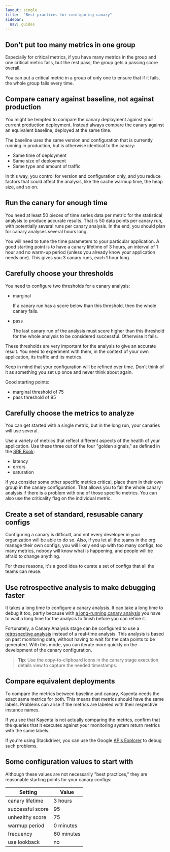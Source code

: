 ```yaml
---
layout: single
title:  "Best practices for configuring canary"
sidebar:
  nav: guides
---
```





## Don't put too many metrics in one group

Especially for critical metrics, if you have many metrics in the group and one
critical metric fails, but the rest pass, the group gets a passing score overall.

You can put a critical metric in a group of only one to ensure that if it fails,
the whole group fails every time.

## Compare canary against baseline, not against production

You might be tempted to compare the canary deployment against your current
production deployment. Instead always compare the canary against an equivalent
baseline, deployed at the same time.

The baseline uses the same version and configuration that is currently running
in production, but is otherwise identical to the canary:

* Same time of deployment
* Same size of deployment
* Same type and amount of traffic

In this way, you control for version and configuration only, and you reduce
factors that could affect the analysis, like the cache warmup time, the heap
size, and so on.

## Run the canary for enough time

You need at least 50 pieces of time series data per metric for the statistical
analysis to produce accurate results. That is 50 data points per canary run,
with potentially several runs per canary analysis. In the end, you should plan
for canary analyses several hours long.

You will need to tune the time parameters to your particular application. A good
starting point is to have a canary lifetime of 3 hours, an interval of 1 hour
and no warm-up period (unless you already know your application needs one).
This gives you 3 canary runs, each 1 hour long.

## Carefully choose your thresholds

You need to configure two thresholds for a canary analysis:

* marginal

  If a canary run has a score below than this threshold, then the whole canary
  fails.

* pass

  The last canary run of the analysis must score higher than this threshold for
  the whole analysis to be considered successful. Otherwise it fails.

These thresholds are very important for the analysis to give an accurate result.
You need to experiment with them, in the context of your own application, its
traffic and its metrics.

Keep in mind that your configuration will be refined over time. Don't think of
it as something you set up once and never think about again.

Good starting points:

* marginal threshold of 75
* pass threshold of 95

## Carefully choose the metrics to analyze

You can get started with a single metric, but in the long run, your canaries
will use several.

Use a variety of metrics that reflect different aspects of the health of your
application. Use these three out of the four "golden signals," as defined in
the [SRE Book](https://landing.google.com/sre/book/chapters/monitoring-distributed-systems.html):

* latency
* errors
* saturation

If you consider some other specific metrics critical, place them in their own
group in the canary configuration. That allows you to fail the whole canary
analysis if there is a problem with one of those specific metrics. You can also
use the criticality flag on the individual metric.

## Create a set of standard, resusable canary configs

Configuring a canary is difficult, and not every developer in your organization
will be able to do so. Also, if you let all the teams in the org manage their
own configs, you will likely end up with too many configs, too many metrics,
nobody will know what is happening, and people will be afraid to change
anything.

For these reasons, it's a good idea to curate a set of configs that all the
teams can reuse.

## Use retrospective analysis to make debugging faster

It takes a long time to configure a canary analysis. It can take a long time to
debug it too, partly because with [a long-running canary
analysis](#run-the-canary-for-enough-time) you have to wait a long time
for the analysis to finish before you can refine it.

Fortunately, a Canary Analysis stage can be configured to use a [retrospective
analysis](/docs/v1/guides/user/canary/stage/#real-time-versus-retrospective-analysis)
instead of a real-time analysis. This analysis is based on past monitoring data,
without having to wait for the data points to be generated. With this mode, you
can iterate more quickly on the development of the canary configuration.

> **Tip**: Use the copy-to-clipboard icons in the canary stage execution details
> view to capture the needed timestamps.

## Compare equivalent deployments

To compare the metrics between baseline and canary, Kayenta needs the exact same
metrics for both. This means that metrics should have the same labels. Problems
can arise if the metrics are labeled with their respective instance names.

If you see that Kayenta is not actually comparing the metrics, confirm that the
queries that it executes against your monitoring system return metrics with the
same labels.

If you're using Stackdriver, you can use the Google [APIs Explorer](https://developers.google.com/apis-explorer/#search/timeseries/m/monitoring/v3/monitoring.projects.timeSeries.list) to debug such problems.

## Some configuration values to start with

Although these values are not necessarily "best practices," they are reasonable
starting points for your canary configs:

| Setting | Value |
|-|-----------|
| canary lifetime | 3 hours |
| successful score | 95 |
| unhealthy score | 75 |
| warmup period | 0 minutes|
| frequency | 60 minutes |
| use lookback | no |
